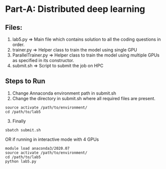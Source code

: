 # Part-A: Distributed deep learning

## Files:
1. lab5.py => Main file which contains solution to all the coding questions in order.
2. trainer.py => Helper class to train the model using single GPU
3. ParallelTrainer.py => Helper class to train the model using multiple GPUs as specified in its constructor.
4. submit.sh => Script to submit the job on HPC

## Steps to Run
1. Change Annaconda environment path in submit.sh
2. Change the directory in submit.sh where all required files are present.
```
source activate /path/to/environment/
cd /path/to/lab5
```
3. Finally
```
sbatch submit.sh
```
OR
if running in interactive mode with 4 GPUs
```
module load anaconda3/2020.07
source activate /path/to/environment/
cd /path/to/lab5
python lab5.py
```

